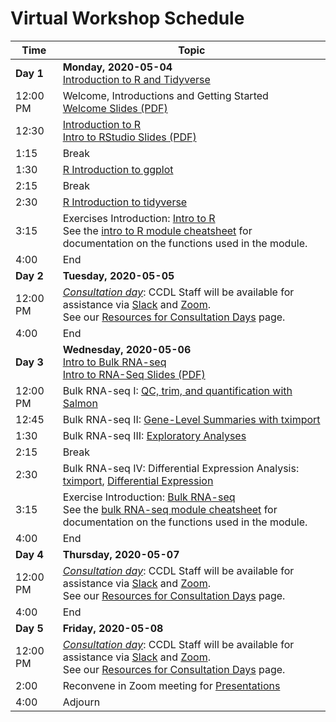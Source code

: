 
# Virtual Workshop Schedule

| Time        | Topic                                          |
|-------------|------------------------------------------------|
| **Day 1**   | **Monday, 2020-05-04** <br> [Introduction to R and Tidyverse](https://github.com/AlexsLemonade/training-modules/blob/2020-may/intro-to-R-tidyverse/README.md)                        |
| 12:00 PM    | Welcome, Introductions and Getting Started     <br>[Welcome Slides (PDF)](https://github.com/AlexsLemonade/2020-may-training/raw/master/slides/2020-05-04_01_Workshop_Introduction.pdf)|
| 12:30       | [Introduction to R](https://htmlpreview.github.io/?https://github.com/AlexsLemonade/training-modules/blob/2020-may/intro-to-R-tidyverse/01-intro_to_base_R.nb.html)     <br>[Intro to RStudio Slides (PDF)](https://github.com/AlexsLemonade/2020-may-training/raw/master/slides/2020-05-04_02_Intro_to_RStudio_Server.pdf)|
| 1:15        | Break                        |
| 1:30        | [R Introduction to ggplot](https://htmlpreview.github.io/?https://github.com/AlexsLemonade/training-modules/blob/2020-may/intro-to-R-tidyverse/02-intro_to_ggplot2.nb.html)      |
| 2:15        | Break                        |
| 2:30        | [R Introduction to tidyverse](https://htmlpreview.github.io/?https://github.com/AlexsLemonade/training-modules/blob/2020-may/intro-to-R-tidyverse/03-intro_to_tidyverse.nb.html)      |
| 3:15        | Exercises Introduction: [Intro to R](https://github.com/AlexsLemonade/training-modules/blob/2020-may/intro-to-R-tidyverse/04a-intro_to_R_exercise.Rmd) <br> See the [intro to R module cheatsheet](https://github.com/AlexsLemonade/training-modules/blob/2020-may/module-cheatsheets/intro-to-R-tidyverse-cheatsheet.md) for documentation on the functions used in the module. |
| 4:00        | End             |
| **Day 2**   |  **Tuesday, 2020-05-05**                                    |
| 12:00 PM    | [_Consultation day_](Workshop-Structure#consultation-days): CCDL Staff will be available for assistance via [Slack](https://github.com/AlexsLemonade/training-modules/blob/2020-may/virtual-setup/slack-procedures.md) and [Zoom](https://github.com/AlexsLemonade/training-modules/blob/2020-may/virtual-setup/zoom-procedures.md#zoom-on-consultation-days). <br> See our [Resources for Consultation Days](Resources-for-Consultation-Days) page.   |
| 4:00        | End              |
| **Day 3**   |  **Wednesday, 2020-05-06** <br> [Intro to Bulk RNA-seq](https://github.com/AlexsLemonade/training-modules/tree/2020-may/RNA-seq/README.md) <br> [Intro to RNA-Seq Slides (PDF)](https://github.com/AlexsLemonade/2020-may-training/raw/master/slides/2020-05-06_01_Intro_to_RNAseq.pdf)                                 |
| 12:00 PM    | Bulk RNA-seq I: [QC, trim, and quantification with Salmon](https://github.com/AlexsLemonade/training-modules/blob/2020-may/RNA-seq/01-qc_trim_quant.md)            |
| 12:45       | Bulk RNA-seq II: [Gene-Level Summaries with tximport](https://htmlpreview.github.io/?https://github.com/AlexsLemonade/training-modules/blob/2020-may/RNA-seq/02-gastric_cancer_tximport.nb.html) |
| 1:30        | Bulk RNA-seq III: [Exploratory Analyses](https://htmlpreview.github.io/?https://github.com/AlexsLemonade/training-modules/blob/2020-may/RNA-seq/03-gastric_cancer_exploratory.nb.html) |
| 2:15        | Break                                          |
| 2:30        | Bulk RNA-seq IV: Differential Expression Analysis: [tximport](https://github.com/AlexsLemonade/training-modules/blob/2020-may/RNA-seq/04-nb_cell_line_tximport.md), [Differential Expression](https://htmlpreview.github.io/?https://github.com/AlexsLemonade/training-modules/blob/2020-may/RNA-seq/05-nb_cell_line_DESeq2.nb.html)               |
| 3:15        | Exercise Introduction: [Bulk RNA-seq](https://github.com/AlexsLemonade/training-modules/blob/2020-may/RNA-seq/06-bulk_rnaseq_exercise.Rmd) <br> See the [bulk RNA-seq module cheatsheet](https://github.com/AlexsLemonade/training-modules/blob/2020-may/module-cheatsheets/RNA-seq-cheatsheet.md) for documentation on the functions used in the module.   |
| 4:00        | End                                            |
| **Day 4**   | **Thursday, 2020-05-07**                                           |
| 12:00 PM    | [_Consultation day_](Workshop-Structure#consultation-days): CCDL Staff will be available for assistance via [Slack](https://github.com/AlexsLemonade/training-modules/blob/2020-may/virtual-setup/slack-procedures.md) and [Zoom](https://github.com/AlexsLemonade/training-modules/blob/2020-may/virtual-setup/zoom-procedures.md#zoom-on-consultation-days). <br> See our [Resources for Consultation Days](Resources-for-Consultation-Days) page.   |
| 4:00        | End              |
| **Day 5**   | **Friday, 2020-05-08**                                           |
| 12:00 PM    | [_Consultation day_](Workshop-Structure#consultation-days): CCDL Staff will be available for assistance via [Slack](https://github.com/AlexsLemonade/training-modules/blob/2020-may/virtual-setup/slack-procedures.md) and [Zoom](https://github.com/AlexsLemonade/training-modules/blob/2020-may/virtual-setup/zoom-procedures.md#zoom-on-consultation-days). <br> See our [Resources for Consultation Days](Resources-for-Consultation-Days) page.                 |
| 2:00        | Reconvene in Zoom meeting for [Presentations](Workshop-Structure#presentations) |
| 4:00        | Adjourn   |
